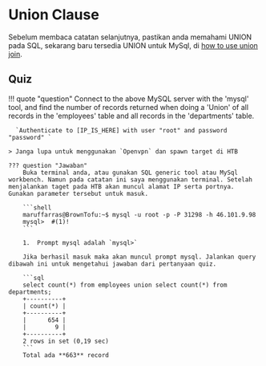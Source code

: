 # Union Clause

Sebelum membaca catatan selanjutnya, pastikan anda memahami UNION pada SQL, sekarang baru tersedia UNION untuk MySql, di [how to use union join](../../DBMS/Catatan%20MySql/06.%20Querying%20Multiple%20Tables.md#understanding-what-is-a-union-join-is-and-learning-how-to-use-it-in-a-sql-query).



## Quiz
!!! quote "question"
     Connect to the above MySQL server with the 'mysql' tool, and find the number of records returned when doing a 'Union' of all records in the 'employees' table and all records in the 'departments' table. 

      `Authenticate to [IP_IS_HERE] with user "root" and password "password" `

    > Janga lupa untuk menggunakan `Openvpn` dan spawn target di HTB

    ??? question "Jawaban"
        Buka terminal anda, atau gunakan SQL generic tool atau MySql workbench. Namun pada catatan ini saya menggunakan terminal. Setelah menjalankan taget pada HTB akan muncul alamat IP serta portnya. Gunakan parameter tersebut untuk masuk.

        ```shell
        maruffarras@BrownTofu:~$ mysql -u root -p -P 31298 -h 46.101.9.98
        mysql>  #(1)!
        ``` 

        1.  Prompt mysql adalah `mysql>`

        Jika berhasil masuk maka akan muncul prompt mysql. Jalankan query dibawah ini untuk mengetahui jawaban dari pertanyaan quiz.
        
        ```sql
        select count(*) from employees union select count(*) from departments;
        +----------+
        | count(*) |
        +----------+
        |      654 |
        |        9 |
        +----------+
        2 rows in set (0,19 sec)
        ```
        Total ada **663** record

